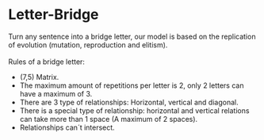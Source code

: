# Letter-Bridge
<p> Turn any sentence into a bridge letter, our model is based on the replication of evolution
            (mutation,
            reproduction and elitism). <br><br> Rules of a bridge letter:</p>
<ul>
    <li>(7,5) Matrix.</li>
    <li>The maximum amount of repetitions per letter is 2, only 2 letters can have a maximum of 3.</li>
    <li>There are 3 type of relationships: Horizontal, vertical and diagonal.</li>
    <li>There is a special type of relationship: horizontal and vertical relations can take more than 1 space (A
        maximum of 2 spaces).</li>
    <li>Relationships can´t intersect.</li>
</ul>

